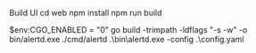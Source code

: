 Build UI
cd web
npm install
npm run build



$env:CGO_ENABLED = "0"
go build -trimpath -ldflags "-s -w" -o bin/alertd.exe ./cmd/alertd
.\bin\alertd.exe -config .\config.yaml
